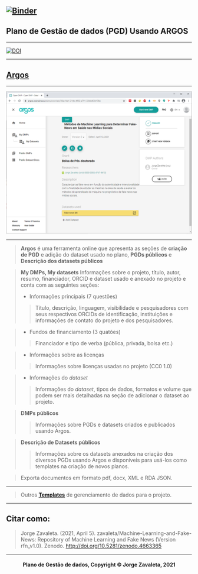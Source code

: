 [![Binder](https://mybinder.org/badge_logo.svg)](https://mybinder.org/v2/gh/zavaleta/Machine-Learning-and-Fake-News/main)
---
## Plano de Gestão de dados (PGD) Usando ARGOS

---
[![DOI](https://zenodo.org/badge/DOI/10.5281/zenodo.4663365.svg)](https://doi.org/10.5281/zenodo.4663365)

---
## [Argos](https://argos.openaire.eu/)
---
![Argos](imagens/argos.png)

---
> **Argos** é uma ferramenta online que apresenta as seções de **criação de PGD** e adição do dataset usado no plano, **PGDs públicos** e **Descrição dos datasets públicos**

> **My DMPs, My datasets**
> Informações sobre o projeto, título, autor, resumo, financiador, ORCID e dataset usado e anexado no projeto e conta com as seguintes seções:
> - Informações principais (7 questões)
>> Título, descrição, linguagem, visibilidade e pesquisadores com seus respectivos ORCIDs de identificação, instituições e informações de contato do projeto e dos pesquisadores.

> - Fundos de financiamento  (3 quatões)
>> Financiador e tipo de verba (pública, privada, bolsa etc.)

> - Informações sobre as licenças
>> Informações sobre licenças usadas no projeto (CC0 1.0)

> - Informações do *dataset*
>> Informações do *dataset*, tipos de dados, formatos e volume que podem ser mais detalhadas na seção de adicionar o dataset ao projeto.

> **DMPs públicos**
>> Informações sobre PGDs e datasets criados e publicados usando Argos.

> **Descrição de Datasets públicos**
>> Informações sobre os datasets anexados na criação dos diversos PGDs usando Argos e disponíveis para usá-los como templates na criação de novos planos.

> Exporta documentos em formato pdf, docx, XML e RDA JSON.

---
> Outros **[Templates](pgd.md)** de gerenciamento de dados para o projeto.

---
## Citar como:

> Jorge Zavaleta. (2021, April 5). zavaleta/Machine-Learning-and-Fake-News: Repository of Machine Learning and Fake News (Version rfn_v1.0). Zenodo. http://doi.org/10.5281/zenodo.4663365

---
#### <center>Plano de Gestão de dados,  Copyright &copy;  Jorge Zavaleta, 2021</center>
